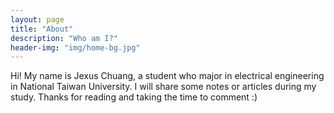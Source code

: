 ```yaml
---
layout: page
title: "About"
description: "Who am I?"
header-img: "img/home-bg.jpg"
---
```

Hi! My name is Jexus Chuang, a student who major in electrical engineering in National Taiwan University.
I will share some notes or articles during my study. Thanks for reading and taking the time to comment :)
	